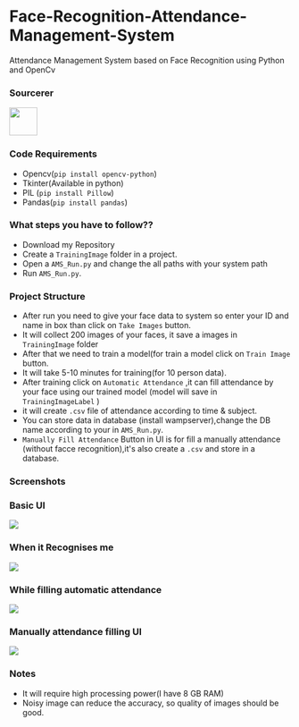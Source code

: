 # Face-Recognition-Attendance-Management-System
Attendance Management System based on Face Recognition using Python  and OpenCv  

### Sourcerer
<img src="https://avatars.githubusercontent.com/u/84435079?v=4" height="50px" width="50px" alt=""/>

### Code Requirements
- Opencv(`pip install opencv-python`)
- Tkinter(Available in python)
- PIL (`pip install Pillow`)
- Pandas(`pip install pandas`)

### What steps you have to follow??
- Download my Repository 
- Create a `TrainingImage` folder in a project.
- Open a `AMS_Run.py` and change the all paths with your system path
- Run `AMS_Run.py`.

### Project Structure

- After run you need to give your face data to system so enter your ID and name in box than click on `Take Images` button.
- It will collect 200 images of your faces, it save a images in `TrainingImage` folder
- After that we need to train a model(for train a model click on `Train Image` button.
- It will take 5-10 minutes for training(for 10 person data).
- After training click on `Automatic Attendance` ,it can fill attendance by your face using our trained model (model will save in `TrainingImageLabel` )
- it will create `.csv` file of attendance according to time & subject.
- You can store data in database (install wampserver),change the DB name according to your in `AMS_Run.py`.
- `Manually Fill Attendance` Button in UI is for fill a manually attendance (without facce recognition),it's also create a `.csv` and store in a database.

### Screenshots

### Basic UI
<img src="https://github.com/HG-IMMORTALS/Face-Recognition-Attendance-System/blob/main/Screenshot%20(31).png">

### When it Recognises me
<img src="https://github.com/HG-IMMORTALS/Face-Recognition-Attendance-System/blob/main/Screenshot%20(330).png">

### While filling automatic attendance
<img src="https://github.com/HG-IMMORTALS/Face-Recognition-Attendance-System/blob/main/Screenshot%20(38).png">

### Manually attendance filling UI
<img src="https://github.com/HG-IMMORTALS/Face-Recognition-Attendance-System/blob/main/Screenshot%20(35).png">




### Notes
- It will require high processing power(I have 8 GB RAM)
- Noisy image can reduce the accuracy, so quality of images should be good.


